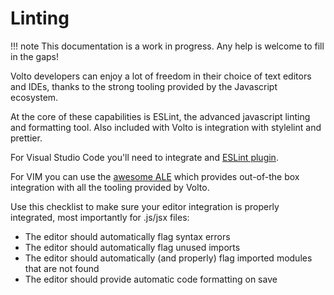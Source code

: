 # Linting

!!! note
    This documentation is a work in progress. Any help is welcome to fill in the
    gaps!

Volto developers can enjoy a lot of freedom in their choice of text editors and
IDEs, thanks to the strong tooling provided by the Javascript ecosystem.

At the core of these capabilities is ESLint, the advanced javascript linting
and formatting tool. Also included with Volto is integration with stylelint and
prettier.

For Visual Studio Code you'll need to integrate and [ESLint
plugin](https://marketplace.visualstudio.com/items?itemName=dbaeumer.vscode-eslint).

For VIM you can use the [awesome ALE](https://github.com/dense-analysis/ale)
which provides out-of-the box integration with all the tooling provided by
Volto.

Use this checklist to make sure your editor integration is properly integrated,
most importantly for .js/jsx files:

- The editor should automatically flag syntax errors
- The editor should automatically flag unused imports
- The editor should automatically (and properly) flag imported modules that are not found
- The editor should provide automatic code formatting on save

